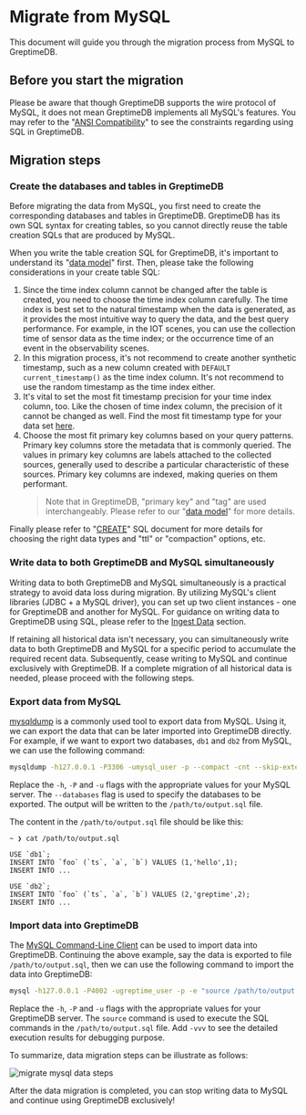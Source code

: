 # Migrate from MySQL

This document will guide you through the migration process from MySQL to GreptimeDB.

## Before you start the migration

Please be aware that though GreptimeDB supports the wire protocol of MySQL, it does not mean GreptimeDB implements all
MySQL's features. You may refer to the "[ANSI Compatibility](/reference/sql/compatibility.md)" to see the
constraints regarding using SQL in GreptimeDB.

## Migration steps

### Create the databases and tables in GreptimeDB

Before migrating the data from MySQL, you first need to create the corresponding databases and tables in GreptimeDB.
GreptimeDB has its own SQL syntax for creating tables, so you cannot directly reuse the table creation SQLs that are produced
by MySQL.

When you write the table creation SQL for GreptimeDB, it's important to understand
its "[data model](/user-guide/concepts/data-model.md)" first. Then, please take the following considerations in
your create table SQL:

1. Since the time index column cannot be changed after the table is created, you need to choose the time index column
   carefully. The time index is best set to the natural timestamp when the data is generated, as it provides the most
   intuitive way to query the data, and the best query performance. For example, in the IOT scenes, you can use the
   collection time of sensor data as the time index; or the occurrence time of an event in the observability scenes.
2. In this migration process, it's not recommend to create another synthetic timestamp, such as a new column created
   with `DEFAULT current_timestamp()` as the time index column. It's not recommend to use the random timestamp as the
   time index either.
3. It's vital to set the most fit timestamp precision for your time index column, too. Like the chosen of time index
   column, the precision of it cannot be changed as well. Find the most fit timestamp type for your
   data set [here](/reference/sql/data-types#data-types-compatible-with-mysql-and-postgresql).
4. Choose the most fit primary key columns based on your query patterns. Primary key columns store the metadata that is
   commonly queried. The values in primary key columns are labels attached to the collected sources, generally used to
   describe a particular characteristic of these sources. Primary key columns are indexed, making queries on them
   performant.
   > Note that in GreptimeDB, "primary key" and "tag" are used interchangeably. Please refer to
   our "[data model](/user-guide/concepts/data-model.md)" for more details.

Finally please refer to "[CREATE](/reference/sql/create.md)" SQL document for more details for choosing the
right data types and "ttl" or "compaction" options, etc.

### Write data to both GreptimeDB and MySQL simultaneously

Writing data to both GreptimeDB and MySQL simultaneously is a practical strategy to avoid data loss during migration. By
utilizing MySQL's client libraries (JDBC + a MySQL driver), you can set up two client instances - one for GreptimeDB
and another for MySQL. For guidance on writing data to GreptimeDB using SQL, please refer to the [Ingest Data](/user-guide/ingest-data/for-iot/sql.md) section.

If retaining all historical data isn't necessary, you can simultaneously write data to both GreptimeDB and MySQL for a
specific period to accumulate the required recent data. Subsequently, cease writing to MySQL and continue exclusively
with GreptimeDB. If a complete migration of all historical data is needed, please proceed with the following steps.

### Export data from MySQL

[mysqldump](https://dev.mysql.com/doc/refman/8.4/en/mysqldump.html) is a commonly used tool to export data from MySQL.
Using it, we can export the data that can be later imported into GreptimeDB directly. For example, if we want to export
two databases, `db1` and `db2` from MySQL, we can use the following command:

```bash
mysqldump -h127.0.0.1 -P3306 -umysql_user -p --compact -cnt --skip-extended-insert --databases db1 db2 > /path/to/output.sql
```

Replace the `-h`, `-P` and `-u` flags with the appropriate values for your MySQL server. The `--databases` flag is used
to specify the databases to be exported. The output will be written to the `/path/to/output.sql` file.

The content in the `/path/to/output.sql` file should be like this:

```plaintext
~ ❯ cat /path/to/output.sql

USE `db1`;
INSERT INTO `foo` (`ts`, `a`, `b`) VALUES (1,'hello',1);
INSERT INTO ...

USE `db2`;
INSERT INTO `foo` (`ts`, `a`, `b`) VALUES (2,'greptime',2);
INSERT INTO ...
```

### Import data into GreptimeDB

The [MySQL Command-Line Client](https://dev.mysql.com/doc/refman/8.4/en/mysql.html) can be used to import data into
GreptimeDB. Continuing the above example, say the data is exported to file `/path/to/output.sql`, then we can use the
following command to import the data into GreptimeDB:

```bash
mysql -h127.0.0.1 -P4002 -ugreptime_user -p -e "source /path/to/output.sql"
```

Replace the `-h`, `-P` and `-u` flags with the appropriate values for your GreptimeDB server. The `source` command is
used to execute the SQL commands in the `/path/to/output.sql` file. Add `-vvv` to see the detailed execution results for
debugging purpose.

To summarize, data migration steps can be illustrate as follows:

![migrate mysql data steps](/migration-mysql.jpg)

After the data migration is completed, you can stop writing data to MySQL and continue using GreptimeDB exclusively!
